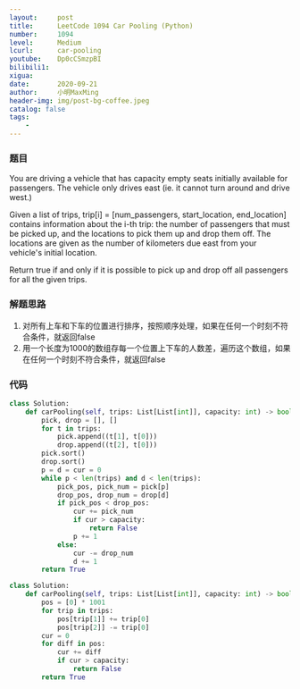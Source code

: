 ```yaml
---
layout:     post
title:      LeetCode 1094 Car Pooling (Python)
number:     1094
level:      Medium
lcurl:      car-pooling
youtube:    Dp0cCSmzpBI
bilibili1:  
xigua:      
date:       2020-09-21
author:     小明MaxMing
header-img: img/post-bg-coffee.jpeg
catalog: false
tags:
    - 
---
```


### 题目

You are driving a vehicle that has capacity empty seats initially available for passengers.  The vehicle only drives east (ie. it cannot turn around and drive west.)

Given a list of trips, trip[i] = [num_passengers, start_location, end_location] contains information about the i-th trip: the number of passengers that must be picked up, and the locations to pick them up and drop them off.  The locations are given as the number of kilometers due east from your vehicle's initial location.

Return true if and only if it is possible to pick up and drop off all passengers for all the given trips. 

### 解题思路

1. 对所有上车和下车的位置进行排序，按照顺序处理，如果在任何一个时刻不符合条件，就返回false
2. 用一个长度为1000的数组存每一个位置上下车的人数差，遍历这个数组，如果在任何一个时刻不符合条件，就返回false

### 代码
```python
class Solution:
    def carPooling(self, trips: List[List[int]], capacity: int) -> bool:
        pick, drop = [], []
        for t in trips:
            pick.append((t[1], t[0]))
            drop.append((t[2], t[0]))
        pick.sort()
        drop.sort()
        p = d = cur = 0        
        while p < len(trips) and d < len(trips):
            pick_pos, pick_num = pick[p]
            drop_pos, drop_num = drop[d]
            if pick_pos < drop_pos:
                cur += pick_num
                if cur > capacity:
                    return False
                p += 1
            else:
                cur -= drop_num
                d += 1
        return True
```

```python
class Solution:
    def carPooling(self, trips: List[List[int]], capacity: int) -> bool:
        pos = [0] * 1001
        for trip in trips:
            pos[trip[1]] += trip[0]
            pos[trip[2]] -= trip[0]
        cur = 0
        for diff in pos:
            cur += diff
            if cur > capacity:
                return False
        return True
```
